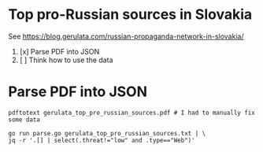 # Top pro-Russian sources in Slovakia

See https://blog.gerulata.com/russian-propaganda-network-in-slovakia/

1. [x] Parse PDF into JSON
2. [ ] Think how to use the data

# Parse PDF into JSON

```
pdftotext gerulata_top_pro_russian_sources.pdf # I had to manually fix some data

go run parse.go gerulata_top_pro_russian_sources.txt | \
jq -r '.[] | select(.threat!="low" and .type=="Web")'
```